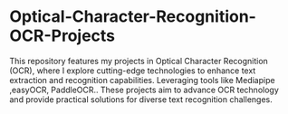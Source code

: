 # Optical-Character-Recognition-OCR-Projects
This repository features my projects in Optical Character Recognition (OCR), where I explore cutting-edge technologies to enhance text extraction and recognition capabilities. Leveraging tools like Mediapipe ,easyOCR, PaddleOCR..
These projects aim to advance OCR technology and provide practical solutions for diverse text recognition challenges.
